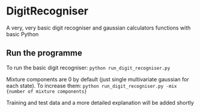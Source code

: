 # DigitRecogniser
A very, very basic digit recogniser and gaussian calculators functions with basic Python

## Run the programme
To run the basic digit recogniser:
``python run_digit_recogniser.py``

Mixture components are 0 by default (just single multivariate gaussian for each state). To increase them:
``python run_digit_recogniser.py -mix {number of mixture components}``

Training and test data and a more detailed explanation will be added shortly
